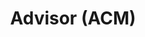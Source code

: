 ---
name: "Bonnie Lee"
title: "Advisor (ACM)"
group: "board"
img: blee.jpg
graduating_year: 2021
pronouns: "she/her"

positions:
  - year: 2019-2020
    title: Outreach Director
  - year: 2018-2019
    title: Expansion Director
---